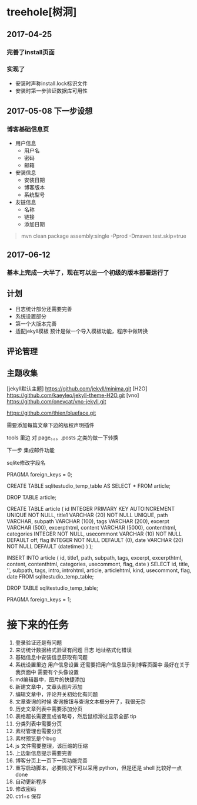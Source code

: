 # treehole[树洞]

## 2017-04-25
### 完善了install页面
### 实现了
* 安装时声称install.lock标识文件
* 安装时第一步验证数据库可用性

## 2017-05-08  下一步设想
### 博客基础信息页
* 用户信息
    * 用户名 
    * 密码 
    * 邮箱
* 安装信息
    * 安装日期
    * 博客版本
    * 系统型号
* 友链信息
    * 名称
    * 链接
    * 添加日期
    
    
> mvn clean package assembly:single -Pprod -Dmaven.test.skip=true

## 2017-06-12

### 基本上完成一大半了，现在可以出一个初级的版本部署运行了


## 计划
* 日志统计部分还需要完善
* 系统设置部分
* 第一个大版本完善
* 适配jekyll模板 预计是做一个导入模板功能，程序中做转换

## 评论管理


## 主题收集
[jekyll默认主题] https://github.com/jekyll/minima.git
[H2O] https://github.com/kaeyleo/jekyll-theme-H2O.git
[vno] https://github.com/onevcat/vno-jekyll.git

https://github.com/thien/blueface.git

需要添加每篇文章下边的版权声明插件

tools 里边 对 page。。。.posts 之类的做一下转换

下一步
集成邮件功能



sqlite修改字段名

PRAGMA foreign_keys = 0;

CREATE TABLE sqlitestudio_temp_table AS SELECT *
                                          FROM article;

DROP TABLE article;

CREATE TABLE article (
    id          INTEGER        PRIMARY KEY AUTOINCREMENT
                               UNIQUE
                               NOT NULL,
    title1      VARCHAR (20)   NOT NULL
                               UNIQUE,
    path        VARCHAR,
    subpath     VARCHAR (100),
    tags        VARCHAR (200),
    excerpt     VARCHAR (500),
    excerpthtml,
    content     VARCHAR (5000),
    contenthtml,
    categories  INTEGER        NOT NULL,
    usecommont  VARCHAR (10)   NOT NULL
                               DEFAULT off,
    flag        INTEGER        NOT NULL
                               DEFAULT (0),
    date        VARCHAR (20)   NOT NULL
                               DEFAULT (datetime() ) 
);

INSERT INTO article (
                        id,
                        title1,
                        path,
                        subpath,
                        tags,
                        excerpt,
                        excerpthtml,
                        content,
                        contenthtml,
                        categories,
                        usecommont,
                        flag,
                        date
                    )
                    SELECT id,
                           title,
                           '',
                           subpath,
                           tags,
                           intro,
                           introhtml,
                           article,
                           articlehtml,
                           kind,
                           usecommont,
                           flag,
                           date
                      FROM sqlitestudio_temp_table;

DROP TABLE sqlitestudio_temp_table;

PRAGMA foreign_keys = 1;


# 接下来的任务

1. 登录验证还是有问题
2. 来访统计数据格式验证有问题 日志 地址格式化错误
3. 基础信息中安装信息获取有问题
4. 系统设置里边 用户信息设置 还需要把用户信息显示到博客页面中 最好在关于我页面中 需要有个头像设置
5. md编辑器中，图片的快捷添加
6. 新建文章中，文章头图片添加
7. 编辑文章中，评论开关初始化有问题
8. 文章查询的时候 查询按钮与查询文本框分开了，我很无奈
9. 历史文章列表中需要添加分页
10. 表格超长需要变成省略号，然后鼠标滑过显示全部 tip
11. 分类列表中需要分页
12. 素材管理也需要分页
13. 素材预览是个bug
14. js 文件需要整理，该压缩的压缩
15. 上边新信息提示需要完善
16. 博客分页上一页下一页功能完善
17. 重写启动脚本，必要情况下可以采用 python，但是还是 shell 比较好一点  done
18. 自动更新程序
19. 修改密码
20. ctrl+s 保存